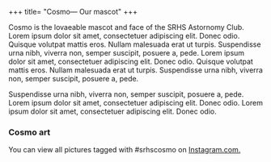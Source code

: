 +++
title= "Cosmo— Our mascot"
+++

Cosmo is the lovaeable mascot and face of the SRHS Astornomy Club. Lorem ipsum dolor sit amet, consectetuer adipiscing elit. Donec odio. Quisque volutpat mattis eros. Nullam malesuada erat ut turpis. Suspendisse urna nibh, viverra non, semper suscipit, posuere a, pede. Lorem ipsum dolor sit amet, consectetuer adipiscing elit. Donec odio. Quisque volutpat mattis eros. Nullam malesuada erat ut turpis. Suspendisse urna nibh, viverra non, semper suscipit, posuere a, pede. 

Suspendisse urna nibh, viverra non, semper suscipit, posuere a, pede. Lorem ipsum dolor sit amet, consectetuer adipiscing elit. Donec odio. Lorem ipsum dolor sit amet, consectetuer adipiscing elit. Donec odio.

### Cosmo art
<!--<div id="gdpr">
	<p>This website values your privacy. By clicking the button below, this website will load an embed that may contain trackers or other scripts that harm your privacy. An alternative method is provided below.</p>
	<button id="i" class="btn">Consent to allowing this page to load this embed.</a>
</div>-->
<p>
	You can view all pictures tagged with #srhscosmo on <a href="https://www.instagram.com/explore/tags/srhscosmo">Instagram.com.</a>
</p>
<!--<script>
	var a = document.getElementById("i");
	var b = document.getElementById("gdpr");
	b.style.display = "block";
	a.addEventListener("click", () => {
		var i = document.createElement("iframe");
		i.height = "500px";
		i.src = "https://www.instagram.com/explore/tags/srhscosmo";
		b.insertAdjacentElement("afterend", i);
		b.style.display = "none";
	}, false);
</script>-->
